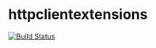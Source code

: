 # httpclientextensions

[![Build Status](https://drone.dodois.ru/api/badges/dodopizza/httpclientextensions/status.svg)](https://drone.dodois.ru/dodopizza/httpclientextensions)
